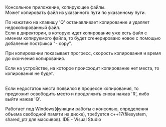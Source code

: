 Консольное приложение, копирующее файлы.<br>
Может копировать файл из указанного пути по указанному пути.<br>

По нажатию на клавишу 'Q' останавливает копирование и удаляет недокопированный файл.<br>
Если в директории, в которую идет копирование уже есть файл с именем копируемого файла, то будет сгенерировано новое
с помощью добаление постфикса "- copy".<br>

При копировании показывает прогресс, скорость копирования и время до окончения копирования.<br>

Если на устройстве, на которое происходит копирование нет места, то копирования не будет.<br><br>

Если недостаток места появился в процессе копирования, то предложит освободить место и продолжить снова нажав 'R',
либо выйти нажав 'Q'.<br>

Работает под Windows(функции работы с консолью, определения объема свободной памяти на диске), требуется с++17(filesystem, shared_ptr для массивов). IDE - Visual Studio
